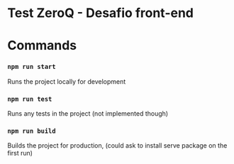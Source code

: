 # Test ZeroQ - Desafio front-end

# Commands

### `npm run start`
Runs the project locally for development

### `npm run test`
Runs any tests in the project (not implemented though)

### `npm run build`
Builds the project for production, (could ask to install serve package on the first run)
